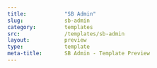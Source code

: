 ```yaml
---
title:            "SB Admin"
slug:             sb-admin
category:         templates
src:              /templates/sb-admin
layout:           preview
type:             template
meta-title:       SB Admin - Template Preview
---
```

